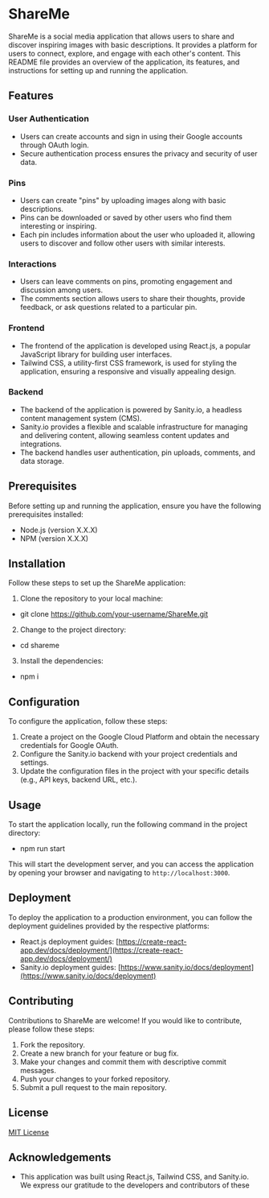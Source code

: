 # ShareMe

ShareMe is a social media application that allows users to share and discover inspiring images with basic descriptions. It provides a platform for users to connect, explore, and engage with each other's content. This README file provides an overview of the application, its features, and instructions for setting up and running the application.

## Features

### User Authentication

- Users can create accounts and sign in using their Google accounts through OAuth login.
- Secure authentication process ensures the privacy and security of user data.

### Pins

- Users can create "pins" by uploading images along with basic descriptions.
- Pins can be downloaded or saved by other users who find them interesting or inspiring.
- Each pin includes information about the user who uploaded it, allowing users to discover and follow other users with similar interests.

### Interactions

- Users can leave comments on pins, promoting engagement and discussion among users.
- The comments section allows users to share their thoughts, provide feedback, or ask questions related to a particular pin.

### Frontend

- The frontend of the application is developed using React.js, a popular JavaScript library for building user interfaces.
- Tailwind CSS, a utility-first CSS framework, is used for styling the application, ensuring a responsive and visually appealing design.

### Backend

- The backend of the application is powered by Sanity.io, a headless content management system (CMS).
- Sanity.io provides a flexible and scalable infrastructure for managing and delivering content, allowing seamless content updates and integrations.
- The backend handles user authentication, pin uploads, comments, and data storage.

## Prerequisites

Before setting up and running the application, ensure you have the following prerequisites installed:

- Node.js (version X.X.X)
- NPM (version X.X.X)

## Installation

Follow these steps to set up the ShareMe application:

1. Clone the repository to your local machine:

- git clone https://github.com/your-username/ShareMe.git

2. Change to the project directory:

- cd shareme

3. Install the dependencies:

- npm i

## Configuration

To configure the application, follow these steps:

1. Create a project on the Google Cloud Platform and obtain the necessary credentials for Google OAuth.
2. Configure the Sanity.io backend with your project credentials and settings.
3. Update the configuration files in the project with your specific details (e.g., API keys, backend URL, etc.).

## Usage

To start the application locally, run the following command in the project directory:

- npm run start

This will start the development server, and you can access the application by opening your browser and navigating to `http://localhost:3000`.

## Deployment

To deploy the application to a production environment, you can follow the deployment guidelines provided by the respective platforms:

- React.js deployment guides: [https://create-react-app.dev/docs/deployment/](https://create-react-app.dev/docs/deployment/)
- Sanity.io deployment guides: [https://www.sanity.io/docs/deployment](https://www.sanity.io/docs/deployment)

## Contributing

Contributions to ShareMe are welcome! If you would like to contribute, please follow these steps:

1. Fork the repository.
2. Create a new branch for your feature or bug fix.
3. Make your changes and commit them with descriptive commit messages.
4. Push your changes to your forked repository.
5. Submit a pull request to the main repository.

## License

[MIT License](https://opensource.org/licenses/MIT)

## Acknowledgements

- This application was built using React.js, Tailwind CSS, and Sanity.io. We express our gratitude to the developers and contributors of these
